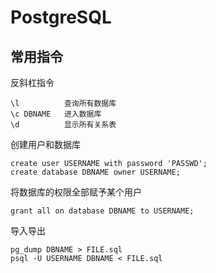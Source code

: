 # PostgreSQL

## 常用指令

反斜杠指令
```
\l          查询所有数据库
\c DBNAME   进入数据库
\d          显示所有关系表
```

创建用户和数据库
```
create user USERNAME with password 'PASSWD';
create database DBNAME owner USERNAME;
```

将数据库的权限全部赋予某个用户
```
grant all on database DBNAME to USERNAME;
```

导入导出
```
pg_dump DBNAME > FILE.sql
psql -U USERNAME DBNAME < FILE.sql
```
